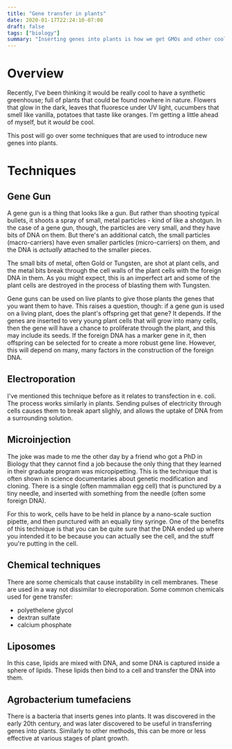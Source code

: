```yaml
---
title: "Gene transfer in plants"
date: 2020-01-17T22:24:10-07:00
draft: false
tags: ["biology"]
summary: "Inserting genes into plants is how we get GMOs and other cool plants"
---
```


# Overview

Recently, I've been thinking it would be really cool to have a synthetic greenhouse; full of plants that could be found nowhere in nature. Flowers that glow in the dark, leaves that fluoresce under UV light, cucumbers that smell like vanilla, potatoes that taste like oranges. I'm getting a little ahead of myself, but it _would_ be cool.

This post will go over some techniques that are used to introduce new genes into plants.

# Techniques

## Gene Gun

A gene gun is a thing that looks like a gun. But rather than shooting typical bullets, it shoots a spray of small, metal particles - kind of like a shotgun. In the case of a gene gun, though, the particles are very small, and they have bits of DNA on them. But there's an additional catch, the small particles (macro-carriers) have even smaller particles (micro-carriers) on them, and the DNA is _actually_ attached to the smaller pieces.

The small bits of metal, often Gold or Tungsten, are shot at plant cells, and the metal bits break through the cell walls of the plant cells with the foreign DNA in them. As you might expect, this is an imperfect art and some of the plant cells are destroyed in the process of blasting them with Tungsten.

Gene guns can be used on live plants to give those plants the genes that you want them to have. This raises a question, though: if a gene gun is used on a living plant, does the plant's offspring get that gene? It depends. If the genes are inserted to very young plant cells that will grow into many cells, then the gene will have a chance to proliferate  through the plant, and this may include its seeds. If the foreign DNA has a marker gene in it, then offspring can be selected for to create a more robust gene line. However, this will depend on many, many factors in the construction of the foreign DNA.

## Electroporation

I've mentioned this technique before as it relates to transfection in e. coli. The process works similarly in plants. Sending pulses of electricity through cells causes them to break apart slighly, and allows the uptake of DNA from a surrounding solution.

## Microinjection

The joke was made to me the other day by a friend who got a PhD in Biology that they cannot find a job because the only thing that they learned in their graduate program was micropipetting. This is the technique that is often shown in science documentaries about genetic modification and cloning. There is a single (often mammalian egg cell) that is punctured by a tiny needle, and inserted with something from the needle (often some foreign DNA).

For this to work, cells have to be held in plance by a nano-scale suction pipette, and then punctured with an equally tiny syringe. One of the benefits of this technique is that you can be quite sure that the DNA ended up where you intended it to be because you can actually see the cell, and the stuff you're putting in the cell.

## Chemical techniques

There are some chemicals that cause instability in cell membranes. These are used in a way not dissimilar to elecroporation. Some common chemicals used for gene transfer:
* polyethelene glycol
* dextran sulfate
* calcium phosphate

## Liposomes

In this case, lipids are mixed with DNA, and some DNA is captured inside a sphere of lipids. These lipids then bind to a cell and transfer the DNA into them.

## Agrobacterium tumefaciens

There is a bacteria that inserts genes into plants. It was discovered in the early 20th century, and was later discovered to be useful in transferring genes into plants. Similarly to other methods, this can be more or less effective at various stages of plant growth.

